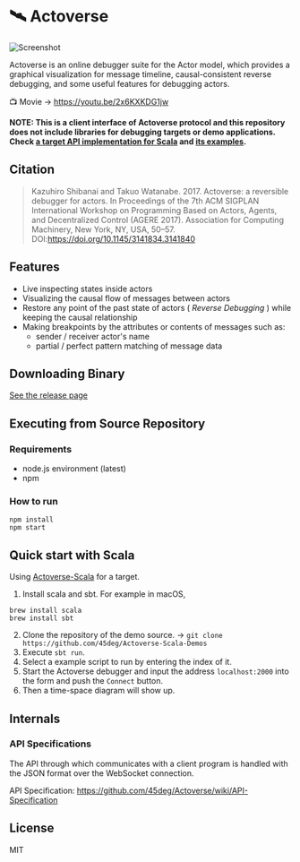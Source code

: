 # 🛰️ Actoverse

![Screenshot](https://user-images.githubusercontent.com/7984294/28313089-794a9084-6bf0-11e7-9c3a-0c67a6db4986.png)

Actoverse is an online debugger suite for the Actor model, which provides a graphical visualization for message timeline, causal-consistent reverse debugging, and some useful features for debugging actors.

📺 Movie → https://youtu.be/2x6KXKDG1jw

**NOTE: This is a client interface of Actoverse protocol and this repository does not include libraries for debugging targets or demo applications. Check [a target API implementation for Scala](https://github.com/45deg/Actoverse-Scala) and [its examples](https://github.com/45deg/Actoverse-Scala-Demos).**

## Citation

> Kazuhiro Shibanai and Takuo Watanabe. 2017. Actoverse: a reversible debugger for actors. In Proceedings of the 7th ACM SIGPLAN International Workshop on Programming Based on Actors, Agents, and Decentralized Control (AGERE 2017). Association for Computing Machinery, New York, NY, USA, 50–57. DOI:https://doi.org/10.1145/3141834.3141840

## Features

- Live inspecting states inside actors
- Visualizing the causal flow of messages between actors
- Restore any point of the past state of actors ( _Reverse Debugging_ ) while keeping the causal relationship
- Making breakpoints by the attributes or contents of messages such as:
  + sender / receiver actor's name
  + partial / perfect pattern matching of message data

## Downloading Binary

[See the release page](https://github.com/45deg/Actoverse/releases)

## Executing from Source Repository

### Requirements

- node.js environment (latest)
- npm

### How to run

```
npm install
npm start
```

## Quick start with Scala

Using [Actoverse-Scala](https://github.com/45deg/Actoverse-Scala) for a target.

1. Install scala and sbt. For example in macOS,

```
brew install scala
brew install sbt
```

2. Clone the repository of the demo source. → `git clone https://github.com/45deg/Actoverse-Scala-Demos`
3. Execute `sbt run`.
4. Select a example script to run by entering the index of it.
5. Start the Actoverse debugger and input the address `localhost:2000` into the form and push the `Connect` button.
6. Then a time-space diagram will show up.

## Internals

### API Specifications

The API through which communicates with a client program is handled with the JSON format over the WebSocket connection.

API Specification: https://github.com/45deg/Actoverse/wiki/API-Specification

## License

MIT
